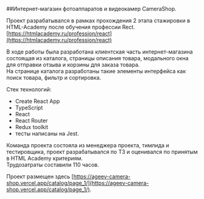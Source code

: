 ##Интернет-магазин фотоаппаратов и видеокамер CameraShop.

Проект разрабатывался в рамках прохождения 2 этапа стажировки в HTML-Academy после обучения профессии Rect. [https://htmlacademy.ru/profession/react](https://htmlacademy.ru/profession/react)

В ходе работы была разработана клиентская часть интернет-магазина состоящая из каталога, страницы описания товара, модального окна для отправки отзыва и корзины для заказа товара.\
На странице каталога разработаны такие элементы интерфейса как поиск товара, фильтр и сортировка.

Стек технологий: 
- Create React App
- TypeScript
- React
- React Router
- Redux toolkit
- тесты написаны на Jest.
  
Команда проекта состояла из менеджера проекта, тимлида и тестировщика, проект разрабатывался по ТЗ и оценивался по принятым в HTML Academy критериям.\
Трудозатраты составили 110 часов.

Проект размещен здесь [https://ageev-camera-shop.vercel.app/catalog/page_1/](https://ageev-camera-shop.vercel.app/catalog/page_1/).
